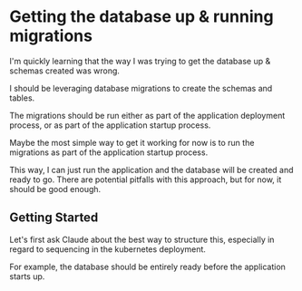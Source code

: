 # Getting the database up & running migrations

I'm quickly learning that the way I was trying to get the database up & schemas created was wrong.

I should be leveraging database migrations to create the schemas and tables.

The migrations should be run either as part of the application deployment process, or as part of the application startup process.

Maybe the most simple way to get it working for now is to run the migrations as part of the application startup process.

This way, I can just run the application and the database will be created and ready to go. There are potential pitfalls with this approach, but for now, it should be good enough.

## Getting Started

Let's first ask Claude about the best way to structure this, especially in regard to sequencing in the kubernetes deployment. 

For example, the database should be entirely ready before the application starts up.
